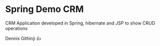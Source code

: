 # Spring Demo CRM

CRM Application developed in Spring, hibernate and JSP to show CRUD operations

Dennis Githinji 👍
